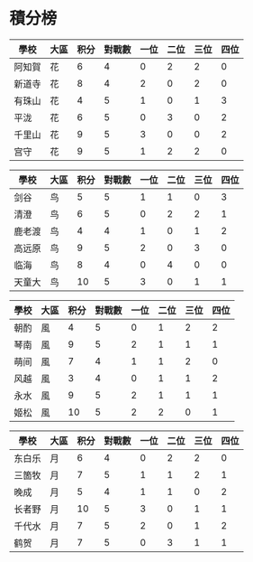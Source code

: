 # 積分榜

| 學校   | 大區 | 积分 | 對戰數 | 一位 | 二位 | 三位 | 四位 |
| ------ | ---- | ---- | ------ | ---- | ---- | ---- | ---- |
| 阿知賀 | 花   | 6    | 4      | 0    | 2    | 2    | 0    |
| 新道寺 | 花   | 8    | 4     | 2   | 0    | 2    | 0    |
| 有珠山 | 花   | 4    | 5      | 1    | 0    | 1    | 3    |
| 平泷   | 花   | 6    | 5      | 0    | 3    | 0    | 2    |
| 千里山 | 花   | 9   | 5    | 3    | 0    | 0    | 2    |
| 宫守   | 花   | 9    | 5     | 1    | 2    | 2    | 0    |

| 學校   | 大區 | 积分 | 對戰數 | 一位 | 二位 | 三位 | 四位 |
| ------ | ---- | ---- | ------ | ---- | ---- | ---- | ---- |
| 剑谷   | 鸟   | 5    | 5      | 1    | 1    | 0    | 3    |
| 清澄   | 鸟   | 6    | 5      | 0    | 2    | 2    | 1    |
| 鹿老渡 | 鸟   | 4    | 4      | 1    | 0    | 1    | 2    |
| 高远原 | 鸟   | 9    | 5      | 2    | 0    | 3    | 0    |
| 临海   | 鸟   | 8    | 4      | 0    | 4    | 0    | 0    |
| 天童大 | 鸟   | 10    | 5      | 3    | 0    | 1    | 1    |

| 學校 | 大區 | 积分 | 對戰數 | 一位 | 二位 | 三位 | 四位 |
| ---- | ---- | ---- | ------ | ---- | ---- | ---- | ---- |
| 朝酌 | 風   | 4    | 5      | 0    | 1    | 2    | 2    |
| 琴南 | 風   | 9    | 5      | 2    | 1    | 1    | 1    |
| 萌间 | 風   | 7    | 4      | 1    | 1    | 2    | 0    |
| 风越 | 風   | 3    | 4      | 0    | 1    | 1    | 2    |
| 永水 | 風   | 9    | 5      | 2    | 1    | 1    | 1    |
| 姬松 | 風   | 10    | 5      | 2    | 2    | 0    | 1    |

| 學校   | 大區 | 积分 | 對戰數 | 一位 | 二位 | 三位 | 四位 |
| ------ | ---- | ---- | ------ | ---- | ---- | ---- | ---- |
| 东白乐 | 月   | 6    | 4      | 0    | 2    | 2    | 0    |
| 三箇牧 | 月   | 7    | 5      | 1    | 1    | 2    | 1    |
| 晚成   | 月   | 5    | 4      | 1    | 1    | 0    | 2    |
| 长者野 | 月   | 10    | 5      | 3    | 0    | 1    | 1    |
| 千代水 | 月   | 7    | 5      | 2    | 0    | 1    | 2    |
| 鹤贺   | 月   | 7    | 5      | 0    | 3    | 1    | 1    |
